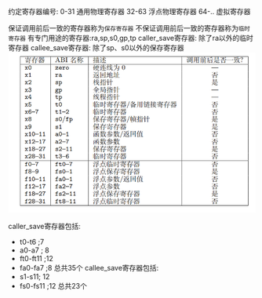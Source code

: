 

约定寄存器编号:
0-31 通用物理寄存器
32-63 浮点物理寄存器
64-.. 虚拟寄存器

保证调用前后一致的寄存器称为`保存寄存器`
不保证调用前后一致的寄存器称为`临时寄存器`
有专门用途的寄存器:ra,sp,s0,gp,tp
caller_save寄存器: 除了ra以外的临时寄存器
callee_save寄存器: 除了sp、s0以外的保存寄存器
![alt text](images/寄存器约定.png)

caller_save寄存器包括:
- t0-t6 ;7
- a0-a7 ; 8
- ft0-ft11 ;12
- fa0-fa7 ;8
总共35个
callee_save寄存器包括:
- s1-s11; 12
- fs0-fs11 ;12
总共23个



